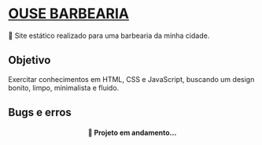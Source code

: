 <h1>
    <a href="https://ghenriquev.github.io/ouse_barbearia">
      OUSE BARBEARIA
    </a>
</h1>

<p>🚀 Site estático realizado para uma barbearia da minha cidade.</p>

<h2>Objetivo</h2>

<p>Exercitar conhecimentos em HTML, CSS e JavaScript, buscando um design bonito, limpo, minimalista e fluido.</p>

<h2>Bugs e erros</h2>

<ul>
  
</ul>

<h4 align="center">🚧 Projeto em andamento...</h4>


